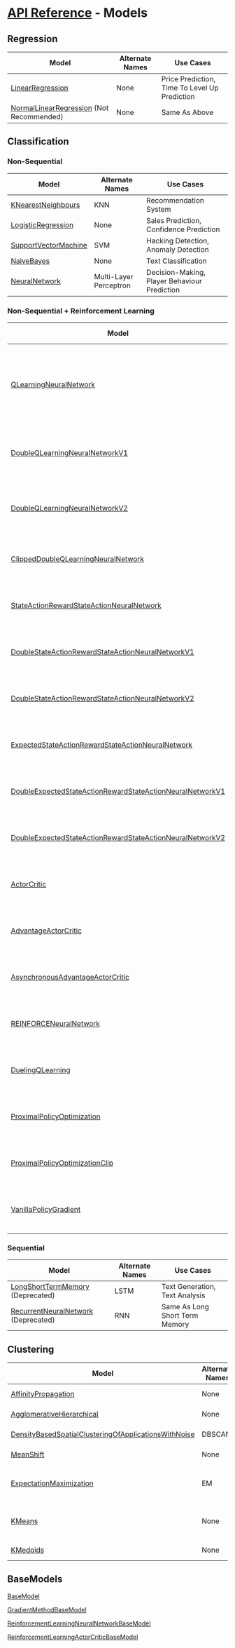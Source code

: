 # [API Reference](../API.md) - Models

## Regression

| Model                                                                        | Alternate Names | Use Cases                                     |
|------------------------------------------------------------------------------|-----------------|-----------------------------------------------|
| [LinearRegression](Models/LinearRegression.md)                               | None            | Price Prediction, Time To Level Up Prediction |
| [NormalLinearRegression](Models/NormalLinearRegression.md) (Not Recommended) | None            | Same As Above                                 |

## Classification

### Non-Sequential

| Model                                                                                                            | Alternate Names        | Use Cases                                                                   |
|------------------------------------------------------------------------------------------------------------------|------------------------|-----------------------------------------------------------------------------|
| [KNearestNeighbours](Models/KNearestNeighbours.md)                                                               | KNN                    | Recommendation System                                                       |
| [LogisticRegression](Models/LogisticRegression.md)                                                               | None                   | Sales Prediction, Confidence Prediction                                     |
| [SupportVectorMachine](Models/SupportVectorMachine.md)                                                           | SVM                    | Hacking Detection, Anomaly Detection                                        |
| [NaiveBayes](Models/NaiveBayes.md)                                                                               | None                   | Text Classification                                                         |
| [NeuralNetwork](Models/NeuralNetwork.md)                                                                         | Multi-Layer Perceptron | Decision-Making, Player Behaviour Prediction                                |

### Non-Sequential + Reinforcement Learning

| Model                                                                                                                            | Alternate Names                           | Use Cases                                                                   |
|----------------------------------------------------------------------------------------------------------------------------------|-------------------------------------------|-----------------------------------------------------------------------------|
| [QLearningNeuralNetwork](Models/QLearningNeuralNetwork.md)                                                                       | DQN, Deep Q-Learning                      | Self-Learning Fighting AIs, Self-Learning Parkouring AIs, Self-Driving Cars |
| [DoubleQLearningNeuralNetworkV1](Models/DoubleQLearningNeuralNetworkV1.md)                                                       | Double DQN, Double Deep Q-Learning (2010) | Same As Q-Learning Neural Network                                           |
| [DoubleQLearningNeuralNetworkV2](Models/DoubleQLearningNeuralNetworkV2.md)                                                       | Double DQN, Double Deep Q-Learning (2015) | Same As Q-Learning Neural Network                                           |
| [ClippedDoubleQLearningNeuralNetwork](Models/ClippedDoubleQLearningNeuralNetwork.md)                                             | Clipped Double Deep Q-Learning            | Same As Q-Learning Neural Network                                           |
| [StateActionRewardStateActionNeuralNetwork](Models/StateActionRewardStateActionNeuralNetwork.md)                                 | Deep SARSA                                | Same As Q-Learning Neural Network                                           |
| [DoubleStateActionRewardStateActionNeuralNetworkV1](Models/DoubleStateActionRewardStateActionNeuralNetworkV1.md)                 | Double Deep SARSA                         | Same As Q-Learning Neural Network                                           |
| [DoubleStateActionRewardStateActionNeuralNetworkV2](Models/DoubleStateActionRewardStateActionNeuralNetworkV2.md)                 | Double Deep SARSA                         | Same As Q-Learning Neural Network                                           |
| [ExpectedStateActionRewardStateActionNeuralNetwork](Models/ExpectedStateActionRewardStateActionNeuralNetwork.md)                 | Deep Expected SARSA                       | Same As Q-Learning Neural Network                                           |
| [DoubleExpectedStateActionRewardStateActionNeuralNetworkV1](Models/DoubleExpectedStateActionRewardStateActionNeuralNetworkV1.md) | Double Deep Expected SARSA                | Same As Q-Learning Neural Network                                           |
| [DoubleExpectedStateActionRewardStateActionNeuralNetworkV2](Models/DoubleExpectedStateActionRewardStateActionNeuralNetworkV2.md) | Double Deep Expected SARSA                | Same As Q-Learning Neural Network                                           |
| [ActorCritic](Models/ActorCritic.md)                                                                                             | AC                                        | Same As Q-Learning Neural Network                                           |
| [AdvantageActorCritic](Models/AdvantageActorCritic.md)                                                                           | A2C                                       | Same As Q-Learning Neural Network                                           |
| [AsynchronousAdvantageActorCritic](Models/AsynchronousAdvantageActorCritic.md)                                                   | A3C                                       | Same As Q-Learning Neural Network                                           |
| [REINFORCENeuralNetwork](Models/REINFORCENeuralNetwork.md)                                                                       | None                                      | Same As Q-Learning Neural Network                                           |
| [DuelingQLearning](Models/DuelingQLearning.md)                                                                                   | None                                      | Same As Q-Learning Neural Network                                           |
| [ProximalPolicyOptimization](Models/ProximalPolicyOptimization.md)                                                               | PPO                                       | Same As Q-Learning Neural Network                                           |
| [ProximalPolicyOptimizationClip](Models/ProximalPolicyOptimizationClip.md)                                                       | PPO-Clip                                  | Same As Q-Learning Neural Network                                           |
| [VanillaPolicyGradient](Models/VanillaPolicyGradient.md)                                                                         | VPG                                       | Same As Q-Learning Neural Network                                           |

### Sequential

| Model                                                                                                            | Alternate Names        | Use Cases                                                                   |
|------------------------------------------------------------------------------------------------------------------|------------------------|-----------------------------------------------------------------------------|
| [LongShortTermMemory](Models/LongShortTermMemory.md) (Deprecated)                                                | LSTM                   | Text Generation, Text Analysis                                              |
| [RecurrentNeuralNetwork](Models/RecurrentNeuralNetwork.md) (Deprecated)                                          | RNN                    | Same As Long Short Term Memory                                              |

## Clustering

| Model                                                                                                                  | Alternate Names | Use Cases                             |
|------------------------------------------------------------------------------------------------------------------------|-----------------|---------------------------------------|
| [AffinityPropagation](Models/AffinityPropagation.md)                                                                   | None            | Player Grouping                       |
| [AgglomerativeHierarchical](Models/AgglomerativeHierarchical.md)                                                       | None            | Similarity Grouping                   |
| [DensityBasedSpatialClusteringOfApplicationsWithNoise](Models/DensityBasedSpatialClusteringOfApplicationsWithNoise.md) | DBSCAN          | Density Grouping                      |
| [MeanShift](Models/MeanShift.md)                                                                                       | None            | Center Of Data Search                 |
| [ExpectationMaximization](Models/ExpectationMaximization.md)                                                           | EM              | Hacking Detection, Anomaly Detection  |
| [KMeans](Models/KMeans.md)                                                                                             | None            | Market Segmentation, General Grouping |
| [KMedoids](Models/KMedoids.md)                                                                                         | None            | Same as K-Means                       |

## BaseModels

[BaseModel](Models/BaseModel.md)

[GradientMethodBaseModel](Models/GradientMethodBaseModel.md)

[ReinforcementLearningNeuralNetworkBaseModel](Models/ReinforcementLearningNeuralNetworkBaseModel.md)

[ReinforcementLearningActorCriticBaseModel](Models/ReinforcementLearningActorCriticBaseModel.md)
